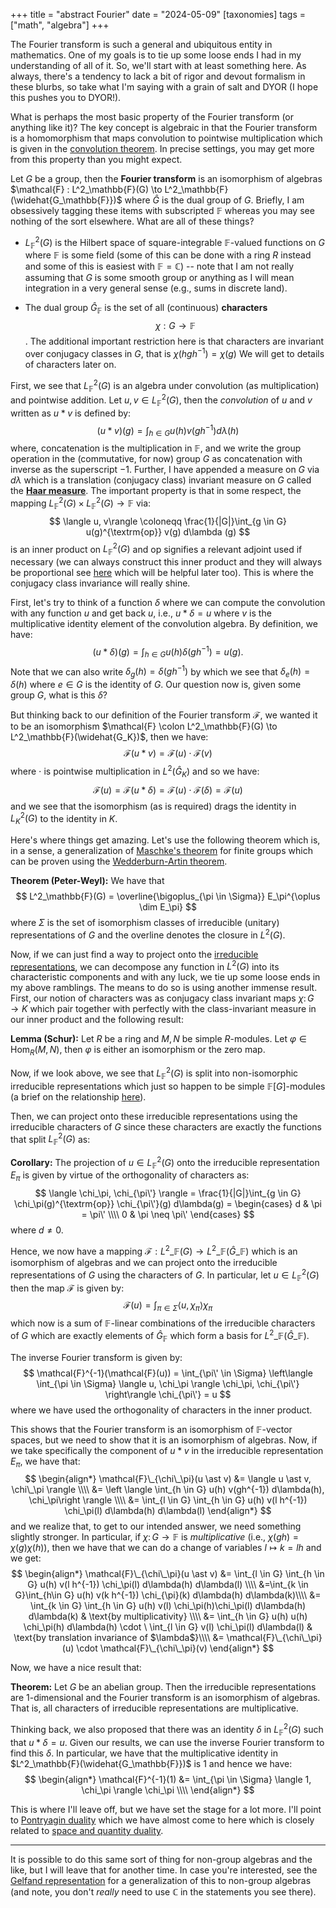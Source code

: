 +++
title = "abstract Fourier"
date = "2024-05-09"
[taxonomies]
tags = ["math", "algebra"]
+++

The Fourier transform is such a general and ubiquitous entity in mathematics.
One of my goals is to tie up some loose ends I had in my understanding of all of it.
So, we'll start with at least something here.
As always, there's a tendency to lack a bit of rigor and devout formalism in these blurbs, so take what I'm saying with a grain of salt and DYOR (I hope this pushes you to DYOR!).

What is perhaps the most basic property of the Fourier transform (or anything like it)?
The key concept is algebraic in that the Fourier transform is a homomorphism that maps convolution to pointwise multiplication which is given in the [convolution theorem](https://en.wikipedia.org/wiki/Convolution_theorem).
In precise settings, you may get more from this property than you might expect.

Let $G$ be a group, then the **Fourier transform** is an isomorphism of algebras $\mathcal{F} : L^2_\mathbb{F}(G) \to L^2_\mathbb{F}(\widehat{G_\mathbb{F}})$ where $\widehat{G}$ is the dual group of $G$.
Briefly, I am obsessively tagging these items with subscripted $\mathbb{F}$ whereas you may see nothing of the sort elsewhere.
What are all of these things?

- $L^2_\mathbb{F}(G)$ is the Hilbert space of square-integrable $\mathbb{F}$-valued functions on $G$ where $\mathbb{F}$ is some field (some of this can be done with a ring $R$ instead and some of this is easiest with $\mathbb{F}=\mathbb{C}$) -- note that I am not really assuming that $G$ is some smooth group or anything as I will mean integration in a very general sense (e.g., sums in discrete land).

- The dual group $\widehat{G}_\mathbb{F}$ is the set of all (continuous) **characters**
$$\chi : G \to \mathbb{F}$$.
The additional important restriction here is that characters are invariant over conjugacy classes in $G$, that is $\chi(hgh^{-1})=\chi(g)$
We will get to details of characters later on.

First, we see that $L^2_\mathbb{F}(G)$ is an algebra under convolution (as multiplication) and pointwise addition.
Let $u, v \in L^2_\mathbb{F}(G)$, then the *convolution* of $u$ and $v$ written as $u \ast v$ is defined by:
$$(u \ast v)(g) = \int_{h \in G} u(h) v(gh^{-1}) d\lambda(h)$$
where, concatenation is the multiplication in $\mathbb{F}$, and we write the group operation in the (commutative, for now) group $G$ as concatenation with inverse as the superscript $-1$.
Further, I have appended a measure on $G$ via $d\lambda$ which is a translation (conjugacy class) invariant measure on $G$ called the [**Haar measure**](https://en.wikipedia.org/wiki/Haar_measure).
The important property is that in some respect, the mapping $L^2_\mathbb{F}(G) \times L^2_\mathbb{F}(G) \to \mathbb{F}$ via:
$$
\langle u, v\rangle \coloneqq \frac{1}{|G|}\int_{g \in G} u(g)^{\textrm{op}} v(g) d\lambda (g)
$$
is an inner product on $L^2_\mathbb{F}(G)$ and $\textrm{op}$ signifies a relevant adjoint used if necessary (we can always construct this inner product and they will always be proportional see [here](http://sporadic.stanford.edu/bump/group/gind2_3.html) which will be helpful later too).
This is where the conjugacy class invariance will really shine.

First, let's try to think of a function $\delta$ where we can compute the convolution with any function $u$ and get back $u$, i.e., $u \ast \delta = u$ where $v$ is the multiplicative identity element of the convolution algebra.
By definition, we have:
$$
(u \ast \delta)(g) = \int_{h \in G} u(h) \delta(gh^{-1}) = u(g).
$$
Note that we can also write $\delta_g(h) = \delta(gh^{-1})$ by which we see that $\delta_e(h)=\delta(h)$ where $e\in G$ is the identity of $G$. 
Our question now is, given some group $G$, what is this $\delta$?

But thinking back to our definition of the Fourier transform $\mathcal{F}$, we wanted it to be an isomorphism $\mathcal{F} \colon L^2_\mathbb{F}(G) \to L^2_\mathbb{F}(\widehat{G_K})$, then we have:
$$
\mathcal{F}(u \ast v) = \mathcal{F}(u) \cdot \mathcal{F}(v)
$$
where $\cdot$ is pointwise multiplication in $L^2(\widehat{G}_K)$ and so we have:
$$
\mathcal{F}(u) = \mathcal{F}(u \ast \delta) = \mathcal{F}(u) \cdot \mathcal{F}(\delta) = \mathcal{F}(u)
$$
and we see that the isomorphism (as is required) drags the identity in $L^2_K(G)$ to the identity in $K$.


Here's where things get amazing.
Let's use the following theorem which is, in a sense, a generalization of [Maschke's theorem](https://en.wikipedia.org/wiki/Maschke%27s_theorem) for finite groups which can be proven using the [Wedderburn-Artin theorem](https://en.wikipedia.org/wiki/Wedderburn–Artin_theorem).

**Theorem (Peter-Weyl):** We have that
$$
L^2_\mathbb{F}(G) = \overline{\bigoplus_{\pi \in \Sigma}} E_\pi^{\oplus \dim E_\pi}
$$
where $\Sigma$ is the set of isomorphism classes of irreducible (unitary) representations of $G$ and the overline denotes the closure in $L^2(G)$.

Now, if we can just find a way to project onto the [irreducible representations](https://en.wikipedia.org/wiki/Irreducible_representation), we can decompose any function in $L^2(G)$ into its characteristic components and with any luck, we tie up some loose ends in my above ramblings.
The means to do so is using another immense result.
First, our notion of characters was as conjugacy class invariant maps $\chi \colon G \to K$
which pair together with perfectly with the class-invariant measure in our inner product and the following result:

**Lemma (Schur):** Let $R$ be a ring and $M, N$ be simple $R$-modules. Let $\varphi \in \text{Hom}_R(M, N)$, then $\varphi$ is either an isomorphism or the zero map. 

Now, if we look above, we see that $L^2_\mathbb{F}(G)$ is split into non-isomorphic irreducible representations which just so happen to be simple $\mathbb{F}[G]$-modules (a brief on the relationship [here](https://en.wikipedia.org/wiki/Simple_module#:~:text=If%20k%20is%20a%20field,also%20known%20as%20irreducible%20representations.)).

Then, we can project onto these irreducible representations using the irreducible characters of $G$ since these characters are exactly the functions that split $L^2_\mathbb{F}(G)$ as:

**Corollary:** The projection of $u \in L^2_\mathbb{F}(G)$ onto the irreducible representation $E_\pi$ is given by virtue of the orthogonality of characters as:
$$
\langle \chi_\pi, \chi_{\pi\'} \rangle = \frac{1}{|G|}\int_{g \in G} \chi_\pi(g)^{\textrm{op}} \chi_{\pi\'}(g) d\lambda(g) = \begin{cases} d & \pi = \pi\' \\\\ 0 & \pi \neq \pi\' \end{cases}
$$
where $d\neq 0$. 

Hence, we now have a mapping $\mathcal{F} : L^2\_\mathbb{F}(G) \to L^2\_\mathbb{F}(\widehat{G}\_\mathbb{F})$ which is an isomorphism of algebras and we can project onto the irreducible representations of $G$ using the characters of $G$.
In particular, let $u\in L^2_\mathbb{F}(G)$ then the map $\mathcal{F}$ is given by:
$$
\mathcal{F}(u) = \int_{\pi \in \Sigma} \langle u, \chi_\pi \rangle \chi_\pi
$$
which now is a sum of $\mathbb{F}$-linear combinations of the irreducible characters of $G$ which are exactly elements of $\widehat{G}_\mathbb{F}$ which form a basis for $L^2\_\mathbb{F}(\widehat{G}\_\mathbb{F})$.

The inverse Fourier transform is given by:
$$
\mathcal{F}^{-1}(\mathcal{F}(u)) = \int_{\pi\' \in \Sigma} \left\langle \int_{\pi \in \Sigma} \langle u, \chi_\pi \rangle \chi_\pi, \chi_{\pi\'} \right\rangle \chi_{\pi\'} = u
$$
where we have used the orthogonality of characters in the inner product.

This shows that the Fourier transform is an isomorphism of $\mathbb{F}$-vector spaces, but we need to show that it is an isomorphism of algebras.
Now, if we take specifically the component of $u \ast v$ in the irreducible representation $E_\pi$, we have that:
$$
\begin{align*}
\mathcal{F}\_{\chi\_\pi}(u \ast v) &= \langle u \ast v, \chi\_\pi \rangle \\\\
&= \left \langle \int_{h \in G} u(h) v(gh^{-1}) d\lambda(h), \chi_\pi\right \rangle \\\\
&= \int_{l \in G} \int_{h \in G} u(h) v(l h^{-1}) \chi_\pi(l) d\lambda(h) d\lambda(l)
\end{align*}
$$
and we realize that, to get to our intended answer, we need something slightly stronger. 
In particular, if $\chi \colon G \to \mathbb{F}$ is *multiplicative* (i.e., $\chi(gh)=\chi(g)\chi(h)$), then we have that we can do a change of variables $l \mapsto k = lh$ and we get:
$$
\begin{align*}
\mathcal{F}\_{\chi\_\pi}(u \ast v) &= \int_{l \in G} \int_{h \in G} u(h) v(l h^{-1}) \chi_\pi(l) d\lambda(h) d\lambda(l) \\\\
&=\int_{k \in G}\int_{h\in G} u(h) v(k h^{-1}) \chi_{\pi}(k) d\lambda(h) d\lambda(k)\\\\
&= \int_{k \in G} \int_{h \in G} u(h) v(l) \chi_\pi(h)\chi_\pi(l) d\lambda(h) d\lambda(k) & \text{by multiplicativity} \\\\
&= \int_{h \in G} u(h) u(h) \chi_\pi(h) d\lambda(h) \cdot \ \int_{l \in G} v(l) \chi_\pi(l) d\lambda(l) & \text{by translation invariance of $\lambda$}\\\\
&= \mathcal{F}\_{\chi\_\pi}(u) \cdot \mathcal{F}\_{\chi\_\pi}(v)
\end{align*}
$$

Now, we have a nice result that:

**Theorem:** Let $G$ be an abelian group. Then the irreducible representations are 1-dimensional and the Fourier transform is an isomorphism of algebras. That is, all characters of irreducible representations are multiplicative.

Thinking back, we also proposed that there was an identity $\delta$ in $L^2_\mathbb{F}(G)$ such that $u \ast \delta = u$.
Given our results, we can use the inverse Fourier transform to find this $\delta$.
In particular, we have that the multiplicative identity in $L^2_\mathbb{F}(\widehat{G_\mathbb{F}})$ is $1$ and hence we have:
$$
\begin{align*}
\mathcal{F}^{-1}(1) &= \int_{\pi \in \Sigma} \langle 1, \chi_\pi \rangle \chi_\pi \\\\
\end{align*}
$$

This is where I'll leave off, but we have set the stage for a lot more.
I'll point to [Pontryagin duality](https://en.wikipedia.org/wiki/Pontryagin_duality) which we have almost come to here which is closely related to [space and quantity duality](../braindump/#space-and-quantity-duality).


---
It is possible to do this same sort of thing for non-group algebras and the like, but I will leave that for another time.
In case you're interested, see the [Gelfand representation](https://en.wikipedia.org/wiki/Gelfand_representation) for a generalization of this to non-group algebras (and note, you don't *really* need to use $\mathbb{C}$ in the statements you see there).